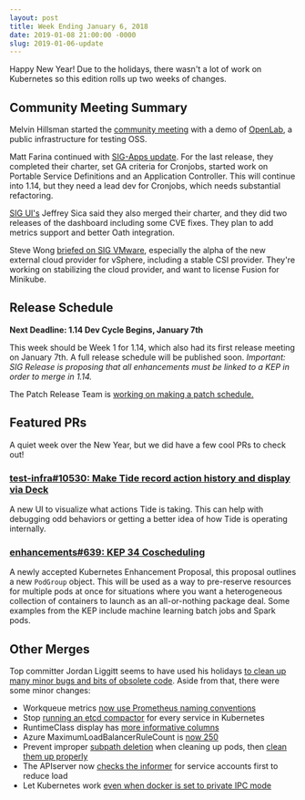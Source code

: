 ```yaml
---
layout: post
title: Week Ending January 6, 2018
date: 2019-01-08 21:00:00 -0000
slug: 2019-01-06-update
---
```


Happy New Year!  Due to the holidays, there wasn't a lot of work on Kubernetes so this edition rolls up two weeks of changes.

## Community Meeting Summary

Melvin Hillsman started the [community meeting](http://bit.ly/k8scommunity) with a demo of [OpenLab](https://docs.google.com/presentation/d/1DDeXWafI2ucRAwKyl9sStjtMb-yz6w-5DFXyOPNs6ks), a public infrastructure for testing OSS.

Matt Farina continued with [SIG-Apps update](https://docs.google.com/presentation/d/1jbERrg36lsR05xdDmkF42NoWsM7-rMmQD9GzNYdvPXQ/edit?usp=sharing).  For the last release, they completed their charter, set GA criteria for Cronjobs, started work on Portable Service Definitions and an Application Controller.  This will continue into 1.14, but they need a lead dev for Cronjobs, which needs substantial refactoring.

[SIG UI's](https://docs.google.com/presentation/d/18H51DlgR_WsBhdRcUF1ru0cuDE7i7m1WsPzLrl2cG3M/edit#slide=id.g338ac0a8b6_0_27) Jeffrey Sica said they also merged their charter, and they did two releases of the dashboard including some CVE fixes.  They plan to add metrics support and better Oath integration.

Steve Wong [briefed on SIG VMware](https://docs.google.com/presentation/d/1eMaclhtHY2llnmLWe6BoJv1xdmXpaMe79xNjH-klOvY/edit?usp=sharing), especially the alpha of the new external cloud provider for vSphere, including a stable CSI provider.  They're working on stabilizing the cloud provider, and want to license Fusion for Minikube.

## Release Schedule

**Next Deadline: 1.14 Dev Cycle Begins, January 7th**

This week should be Week 1 for 1.14, which also had its first release meeting on January 7th.  A full release schedule will be published soon. *Important: SIG Release is proposing that all enhancements must be linked to a KEP in order to merge in 1.14.*

The Patch Release Team is [working on making a patch schedule.](https://github.com/kubernetes/sig-release/blob/master/releases/patch-releases.md)

## Featured PRs

A quiet week over the New Year, but we did have a few cool PRs to check out!

### [test-infra#10530: Make Tide record action history and display via Deck](https://github.com/kubernetes/test-infra/pull/10530)

A new UI to visualize what actions Tide is taking. This can help with debugging odd behaviors or getting a better idea of how Tide is operating internally.

### [enhancements#639: KEP 34 Coscheduling](https://github.com/kubernetes/enhancements/pull/639)

A newly accepted Kubernetes Enhancement Proposal, this proposal outlines a new `PodGroup` object. This will be used as a way to pre-reserve resources for multiple pods at once for situations where you want a heterogeneous collection of containers to launch as an all-or-nothing package deal. Some examples from the KEP include machine learning batch jobs and Spark pods.

## Other Merges

Top committer Jordan Liggitt seems to have used his holidays [to clean up many minor bugs and bits of obsolete code](https://github.com/kubernetes/kubernetes/pulls?utf8=%E2%9C%93&q=is%3Apr+merged%3A%3E2018-12-23+label%3Arelease-note+author%3Aliggitt).  Aside from that, there were some minor changes:

* Workqueue metrics [now use Prometheus naming conventions](https://github.com/kubernetes/kubernetes/pull/71300)
* Stop [running an etcd compactor](https://github.com/kubernetes/kubernetes/pull/68557) for every service in Kubernetes
* RuntimeClass display has [more informative columns](https://github.com/kubernetes/kubernetes/pull/72446)
* Azure MaximumLoadBalancerRuleCount is [now 250](https://github.com/kubernetes/kubernetes/pull/72621)
* Prevent improper [subpath deletion](https://github.com/kubernetes/kubernetes/pull/72291) when cleaning up pods, then [clean them up properly](https://github.com/kubernetes/kubernetes/pull/71804)
* The APIserver now [checks the informer](https://github.com/kubernetes/kubernetes/pull/71816) for service accounts first to reduce load
* Let Kubernetes work [even when docker is set to private IPC mode](https://github.com/kubernetes/kubernetes/pull/70826)
